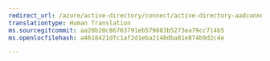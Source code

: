 ```yaml
---
redirect_url: /azure/active-directory/connect/active-directory-aadconnectsync-installation-wizard
translationtype: Human Translation
ms.sourcegitcommit: aa20b20c86763791eb579883b5273ea79cc714b5
ms.openlocfilehash: a4618421dfc1af2d1eba2148dba81e874b9d2c4e

---
```




<!--HONumber=Feb17_HO3-->


